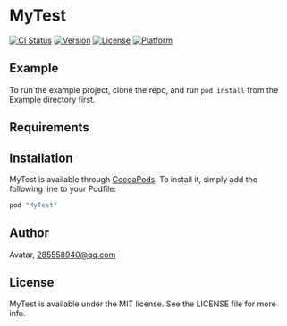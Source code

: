 # MyTest

[![CI Status](http://img.shields.io/travis/Avatar/MyTest.svg?style=flat)](https://travis-ci.org/Avatar/MyTest)
[![Version](https://img.shields.io/cocoapods/v/MyTest.svg?style=flat)](http://cocoapods.org/pods/MyTest)
[![License](https://img.shields.io/cocoapods/l/MyTest.svg?style=flat)](http://cocoapods.org/pods/MyTest)
[![Platform](https://img.shields.io/cocoapods/p/MyTest.svg?style=flat)](http://cocoapods.org/pods/MyTest)

## Example

To run the example project, clone the repo, and run `pod install` from the Example directory first.

## Requirements

## Installation

MyTest is available through [CocoaPods](http://cocoapods.org). To install
it, simply add the following line to your Podfile:

```ruby
pod "MyTest"
```

## Author

Avatar, 285558940@qq.com

## License

MyTest is available under the MIT license. See the LICENSE file for more info.
